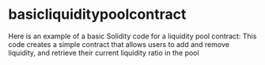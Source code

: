 # basicliquiditypoolcontract
Here is an example of a basic Solidity code for a liquidity pool contract:
This code creates a simple contract that allows users to add and remove liquidity, and retrieve their current liquidity ratio in the pool
